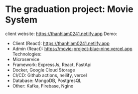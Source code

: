 # The graduation project: Movie System
client website: https://thanhlam0241.netlify.app
Demo:
- Client (React): https://thanhlam0241.netlify.app
- Admin (React): https://movie-project-blue-nine.vercel.app
Technologies:
- Microservice
- Framework: ExpressJs, React, FastApi
- Docker, Google Cloud Storage
- CI/CD: Github actions, neilify, vercel
- Database: MongoDB, PostgresQL
- Other: Kafka, Firebase, Nginx
